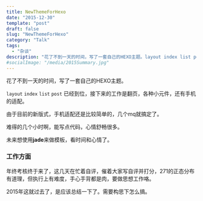 ```yaml
---
title: NewThemeForHexo
date: "2015-12-30"
template: "post"
draft: false
slug: "NewThemeForHexo"
category: "Talk"
tags:
  - "杂谈"
description: "花了不到一天的时间，写了一套自己的HEXO主题。layout index list post 已经到位，接下来的工作是翻页，各种小元件，还有手机的适配。"
#socialImage: "/media/2015Summary.jpg"
---
```


花了不到一天的时间，写了一套自己的HEXO主题。

`layout` `index` `list` `post` 已经到位，接下来的工作是翻页，各种小元件，还有手机的适配。

由于目前的新版式，手机适配还是比较简单的，几个mq就搞定了。

难得的几个小时啊，能写点代码，心情舒畅很多。

未来想使用**jade**来做模板，看时间和心情了。

<!-- more -->

### 工作方面

年终考核终于来了，这几天在忙着自评，催着大家写自评并打分，271的正态分布有道理，但执行上有难度，手心手背都是肉，要做思想工作咯。

2015年这就过去了，是应该总结一下了。需要构思下怎么搞。
